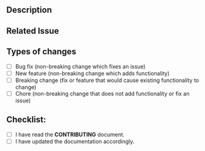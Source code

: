 <!--- Provide a short summary of your changes in the Title above -->

## Description
<!--- Describe your changes in detail, what problems does it solve? -->

## Related Issue
<!--- If you are suggesting a new feature or change, please create an issue first -->
<!--- Please link to the issue: -->

## Types of changes
<!--- What types of changes does your code introduce? Put an `x` in all the boxes that apply: -->
- [ ] Bug fix (non-breaking change which fixes an issue)
- [ ] New feature (non-breaking change which adds functionality)
- [ ] Breaking change (fix or feature that would cause existing functionality to change)
- [ ] Chore (non-breaking change that does not add functionality or fix an issue)

## Checklist:
- [ ] I have read the **CONTRIBUTING** document.
- [ ] I have updated the documentation accordingly.
